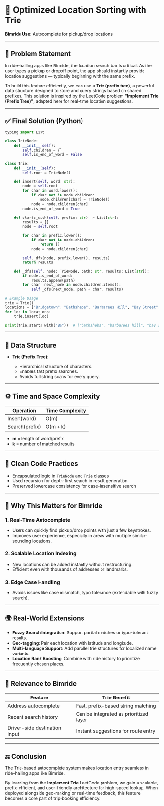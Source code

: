 # 📁 Optimized Location Sorting with Trie

**Bimride Use**: Autocomplete for pickup/drop locations

---

## 🚩 Problem Statement

In ride-hailing apps like Bimride, the location search bar is critical. As the user types a pickup or dropoff point, the app should instantly provide location suggestions — typically beginning with the same prefix.

To build this feature efficiently, we can use a **Trie (prefix tree)**, a powerful data structure designed to store and query strings based on shared prefixes. This solution is inspired by the LeetCode problem **"Implement Trie (Prefix Tree)"**, adapted here for real-time location suggestions.

---

## ✅ Final Solution (Python)

```python
typing import List

class TrieNode:
    def __init__(self):
        self.children = {}
        self.is_end_of_word = False

class Trie:
    def __init__(self):
        self.root = TrieNode()

    def insert(self, word: str):
        node = self.root
        for char in word.lower():
            if char not in node.children:
                node.children[char] = TrieNode()
            node = node.children[char]
        node.is_end_of_word = True

    def starts_with(self, prefix: str) -> List[str]:
        results = []
        node = self.root

        for char in prefix.lower():
            if char not in node.children:
                return []
            node = node.children[char]

        self._dfs(node, prefix.lower(), results)
        return results

    def _dfs(self, node: TrieNode, path: str, results: List[str]):
        if node.is_end_of_word:
            results.append(path)
        for char, next_node in node.children.items():
            self._dfs(next_node, path + char, results)

# Example Usage
trie = Trie()
locations = ["Bridgetown", "Bathsheba", "Barbarees Hill", "Bay Street", "Black Rock"]
for loc in locations:
    trie.insert(loc)

print(trie.starts_with("Ba"))  # ["bathsheba", "barbarees hill", "bay street"]
```

---

## 🧰 Data Structure

* **Trie (Prefix Tree)**:

  * Hierarchical structure of characters.
  * Enables fast prefix searches.
  * Avoids full string scans for every query.

---

## ⚙️ Time and Space Complexity

| Operation      | Time Complexity |
| -------------- | --------------- |
| Insert(word)   | O(m)            |
| Search(prefix) | O(m + k)        |

* **m** = length of word/prefix
* **k** = number of matched results

---

## 🧼 Clean Code Practices

* Encapsulated logic in `TrieNode` and `Trie` classes
* Used recursion for depth-first search in result generation
* Preserved lowercase consistency for case-insensitive search

---

## 🧠 Why This Matters for Bimride

### 1. Real-Time Autocomplete

* Users can quickly find pickup/drop points with just a few keystrokes.
* Improves user experience, especially in areas with multiple similar-sounding locations.

### 2. Scalable Location Indexing

* New locations can be added instantly without restructuring.
* Efficient even with thousands of addresses or landmarks.

### 3. Edge Case Handling

* Avoids issues like case mismatch, typo tolerance (extendable with fuzzy search).

---

## 🌍 Real-World Extensions

* **Fuzzy Search Integration**: Support partial matches or typo-tolerant results.
* **Geo-tagging**: Pair each location with latitude and longitude.
* **Multi-language Support**: Add parallel trie structures for localized name variants.
* **Location Rank Boosting**: Combine with ride history to prioritize frequently chosen places.

---

## 🚗 Relevance to Bimride

| Feature                       | Trie Benefit                           |
| ----------------------------- | -------------------------------------- |
| Address autocomplete          | Fast, prefix-based string matching     |
| Recent search history         | Can be integrated as prioritized layer |
| Driver-side destination input | Instant suggestions for route entry    |

---

## 🔚 Conclusion

The Trie-based autocomplete system makes location entry seamless in ride-hailing apps like Bimride.

By learning from the **Implement Trie** LeetCode problem, we gain a scalable, prefix-efficient, and user-friendly architecture for high-speed lookup. When deployed alongside geo-ranking or real-time feedback, this feature becomes a core part of trip-booking efficiency.
